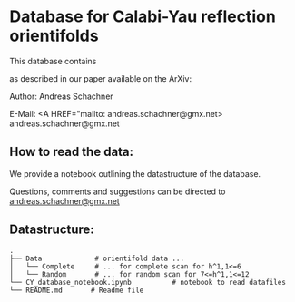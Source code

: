 # Database for Calabi-Yau reflection orientifolds




This database contains 

as described in our paper available on the ArXiv: 

Author: Andreas Schachner

E-Mail: <A HREF="mailto: &#97;&#110;&#100;&#114;&#101;&#97;&#115;&#46;&#115;&#99;&#104;&#97;&#99;&#104;&#110;&#101;&#114;&#64;&#103;&#109;&#120;&#46;&#110;&#101;&#116;>
    &#97;&#110;&#100;&#114;&#101;&#97;&#115;&#46;&#115;&#99;&#104;&#97;&#99;&#104;&#110;&#101;&#114;&#64;&#103;&#109;&#120;&#46;&#110;&#101;&#116; </A>


## How to read the data:

We provide a notebook outlining the datastructure of the database.

Questions, comments and suggestions can be directed to andreas.schachner@gmx.net

## Datastructure:

    .
    ├── Data             # orientifold data ...
    │   └── Complete     # ... for complete scan for h^1,1<=6
    │   └── Random       # ... for random scan for 7<=h^1,1<=12
    └── CY_database_notebook.ipynb          # notebook to read datafiles
    └── README.md       # Readme file
    
    
